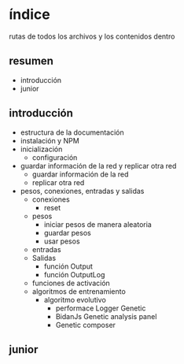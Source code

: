 # índice

rutas de todos los archivos y los contenidos dentro

## resumen

 - introducción
 - junior
## introducción
 + estructura de la documentación
+ instalación y NPM
+ inicialización
   - configuración
+ guardar información de la red y replicar otra red
   - guardar información de la red
   - replicar otra red
+ pesos, conexiones, entradas y salidas
   - conexiones
      * reset
   - pesos
      * iniciar pesos de manera aleatoria
      * guardar pesos
      * usar pesos
   - entradas
   - Salidas
      * función Output
      * función OutputLog
   - funciones de activación
   - algoritmos de entrenamiento
      * algoritmo evolutivo
        - performace Logger Genetic
        - BidanJs Genetic analysis panel
        - Genetic composer

## junior